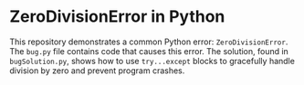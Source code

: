 # ZeroDivisionError in Python

This repository demonstrates a common Python error: `ZeroDivisionError`.  The `bug.py` file contains code that causes this error.  The solution, found in `bugSolution.py`, shows how to use `try...except` blocks to gracefully handle division by zero and prevent program crashes.